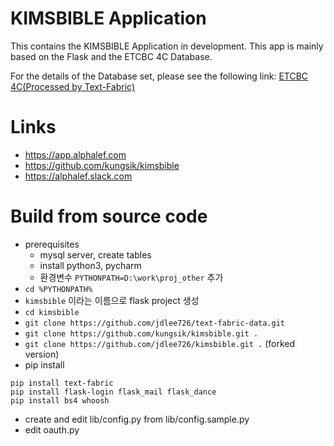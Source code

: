 # KIMSBIBLE Application

This contains the KIMSBIBLE Application in development.
This app is mainly based on the Flask and the ETCBC 4C Database.

For the details of the Database set, please see the following link: [ETCBC 4C(Processed by Text-Fabric)](https://etcbc.github.io/text-fabric-data/features/hebrew/etcbc4c/0_home.html)

# Links
- https://app.alphalef.com
- https://github.com/kungsik/kimsbible
- https://alphalef.slack.com

# Build from source code
- prerequisites
  - mysql server, create tables
  - install python3, pycharm
  - 환경변수 `PYTHONPATH=D:\work\proj_other` 추가
- `cd %PYTHONPATH%`
- `kimsbible` 이라는 이름으로 flask project 생성
- `cd kimsbible`
- `git clone https://github.com/jdlee726/text-fabric-data.git`
- `git clone https://github.com/kungsik/kimsbible.git .`
- `git clone https://github.com/jdlee726/kimsbible.git .` (forked version)
- pip install
```
pip install text-fabric
pip install flask-login flask_mail flask_dance
pip install bs4 whoosh
```
- create and edit lib/config.py from lib/config.sample.py
- edit oauth.py

